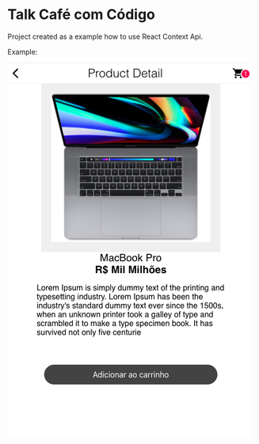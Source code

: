 # Talk Café com Código

Project created as a example how to use React Context Api.

Example:

![App Generated](app.png)
